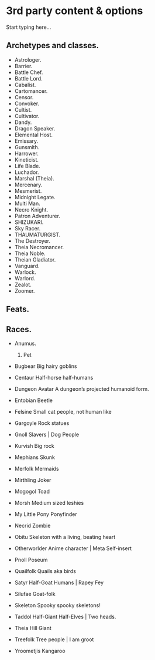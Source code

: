 # 3rd party content & options

Start typing here...

## Archetypes and classes.

- Astrologer.
- Barrier.
- Battle Chef.
- Battle Lord.
- Cabalist.
- Cartomancer.
- Censor.
- Convoker.
- Cultist.
- Cultivator.
- Dandy.
- Dragon Speaker.
- Elemental Host.
- Emissary.
- Gunsmith.
- Harrower.
- Kineticist.
- Life Blade.
- Luchador.
- Marshal (Theia).
- Mercenary.
- Mesmerist.
- Midnight Legate.
- Multi Man.
- Necro Knight.
- Patron Adventurer.
- SHIZUKARI.
- Sky Racer.
- THAUMATURGIST.
- The Destroyer.
- Theia Necromancer.
- Theia Noble.
- Theian Gladiator.
- Vanguard.
- Warlock.
- Warlord.
- Zealot.
- Zoomer.

## Feats.

## Races.

- Anumus.
  1. Pet
  
- Bugbear	Big hairy goblins 
- Centaur	Half-horse half-humans 
- Dungeon Avatar	A dungeon’s projected humanoid form. 
- Entobian	Beetle 
- Felsine	Small cat people, not human like 
- Gargoyle	Rock statues 
- Gnoll	Slavers | Dog People 
- Kurvish	Big rock 
- Mephians	Skunk 
- Merfolk	Mermaids 
- Mirthling	Joker 
- Mogogol	Toad 
- Morsh	Medium sized leshies 
- My Little Pony	Ponyfinder 
- Necrid	Zombie 
- Obitu	Skeleton with a living, beating heart 
- Otherworlder	Anime character | Meta Self-insert 
- Pnoll	Poseum 
- Quailfolk	Quails aka birds 
- Satyr	Half-Goat Humans | Rapey Fey 
- Silufae	Goat-folk 
- Skeleton	Spooky spooky skeletons!
- Taddol	Half-Giant Half-Elves | Two heads. 
- Theia Hill Giant 
- Treefolk	Tree people | I am groot 
- Yroometjis	Kangaroo
